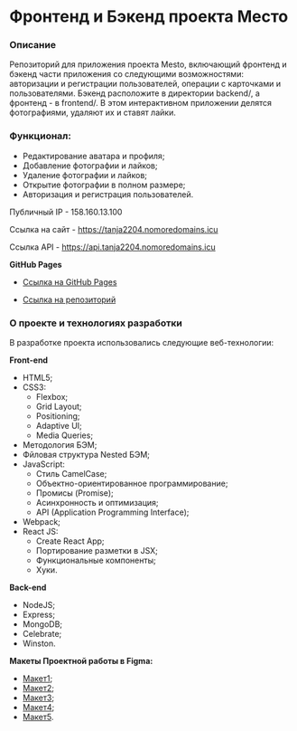
# Фронтенд и Бэкенд проекта Место

### Описание
Репозиторий для приложения проекта Mesto, включающий фронтенд и бэкенд части приложения со следующими возможностями: авторизации и регистрации пользователей, операции с карточками и пользователями. Бэкенд расположите в директории backend/, а фронтенд - в frontend/. В этом интерактивном приложении делятся фотографиями, удаляют их и ставят лайки.

### Функционал:

* Редактирование аватара и профиля;
* Добавление фотографии и лайков;
* Удаление фотографии и лайков;
* Открытие фотографии в полном размере;
* Авторизация и регистрация пользователей.

Публичный IP - 158.160.13.100

Ссылка на сайт - https://tanja2204.nomoredomains.icu

Ссылка API - https://api.tanja2204.nomoredomains.icu

**GitHub Pages** 
* [Ссылка на GitHub Pages](https://tatia2204.github.io/react-mesto-api-full/)

* [Ссылка на репозиторий](https://github.com/Tatia2204/react-mesto-api-full)

### О проекте и технологиях разработки

В разработке проекта использовались следующие веб-технологии:

**Front-end**
* HTML5;
* CSS3:
  * Flexbox;
  * Grid Layout;
  * Positioning;
  * Adaptive UI;
  * Media Queries;
* Методология БЭМ;
* Фйловая структура Nested БЭМ;
* JavaScript:
  * Стиль CamelCase;
  * Объектно-ориентированное программирование;
  * Промисы (Promise);
  * Асинхронность и оптимизация;
  * API (Application Programming Interface);
* Webpack;
* React JS:
  * Create React App;
  * Портирование разметки в JSX;
  * Функциональные компоненты;
  * Хуки.

**Back-end**
* NodeJS;
* Express;
* MongoDB;
* Сelebrate;
* Winston.

**Макеты Проектной работы в Figma:**
* [Макет1](https://www.figma.com/file/2cn9N9jSkmxD84oJik7xL7/JavaScript.-Sprint-4?node-id=0%3A1);
* [Макет2](https://www.figma.com/file/bjyvbKKJN2naO0ucURl2Z0/JavaScript.-Sprint-5?node-id=0%3A1);
* [Макет3](https://www.figma.com/file/kRVLKwYG3d1HGLvh7JFWRT/JavaScript.-Sprint-6?node-id=0%3A1);
* [Макет4](https://www.figma.com/file/PSdQFRHoxXJFs2FH8IXViF/JavaScript.-Sprint-9?node-id=0%3A1);
* [Макет5](https://www.figma.com/file/5H3gsn5lIGPwzBPby9jAOo/JavaScript.-Sprint-12?node-id=0%3A1).
